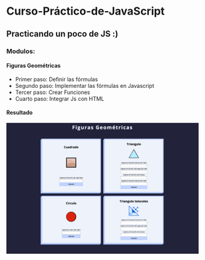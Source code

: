 # Curso-Práctico-de-JavaScript

## Practicando un poco de JS :)

### Modulos:

#### Figuras Geométricas
  - Primer paso: Definir las fórmulas
  - Segundo paso: Implementar las fórmulas en Javascript
  - Tercer paso: Crear Funciones
  - Cuarto paso: Integrar Js con HTML

#### Resultado

![Figuras Geometricas](https://raw.githubusercontent.com/iJCode1/Curso-Practico-de-JavaScript/main/assets/images/captura2.png)

